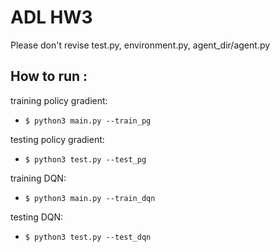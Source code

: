 # ADL HW3
Please don't revise test.py, environment.py, agent_dir/agent.py  

## How to run :
training policy gradient:  
* `$ python3 main.py --train_pg`

testing policy gradient:  
* `$ python3 test.py --test_pg`

training DQN:  
* `$ python3 main.py --train_dqn`

testing DQN:  
* `$ python3 test.py --test_dqn`
